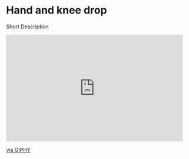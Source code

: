 # Hand and knee drop

Short Description

<iframe src="https://giphy.com/embed/Z5vgdzkyoC9PfyvhGV" width="480" height="290" frameBorder="0" class="giphy-embed" allowFullScreen></iframe><p><a href="https://giphy.com/gifs/stvincent-daddyshome-Z5vgdzkyoC9PfyvhGV">via GIPHY</a></p>
